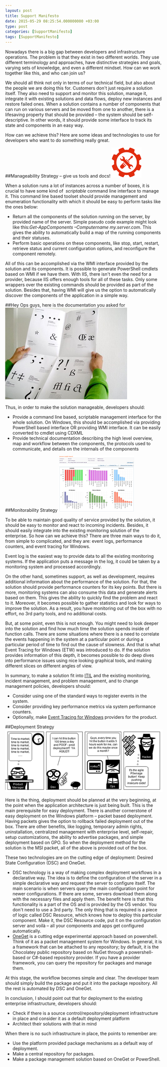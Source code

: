 ```yaml
---
layout: post
title: Support Manifesto
date: 2015-05-29 08:25:54.000000000 +03:00
type: post
categories: [SupportManifesto]
tags: [SupportManifesto]
---
```

Nowadays there is a big gap between developers and infrastructure operations. The problem is that they exist in two different worlds. They use different terminology and approaches, have distinctive strategies and goals, varying sets of knowledge, and even a different mindset. How can we work together like this, and who can join us?

We should all think not only in terms of our technical field, but also about the people we are doing this for. Customers don't just require a solution itself. They also need to support and monitor this solution, manage it, integrate it with existing solutions and data flows, deploy new instances and restore failed ones. When a solution contains a number of components that can run on various servers and be moved from one to another, there is a lifesaving property that should be provided – the system should be self-descriptive. In other words, it should provide some interface to track its state and components in an easy way.

How can we achieve this? Here are some ideas and technologies to use for developers who want to do something really great.

##Manageability Strategy – give us tools and docs!
![img](/images/posts/oldposts/052915_0825_supportmani1.png)

When a solution runs a lot of instances across a number of boxes, it is crucial to have some kind of  *scriptable* command line interface to manage it. This command line based toolset should provide management and enumeration functionality with which it should be easy to perform tasks like the ones below:

- Return all the components of the solution running on the server, by provided name of the server. Simple pseudo code example might look like this:*Get-AppComponents –Computername my.server.com*. This gives the ability to automatically build a map of the running components and their statuses.
- Perform basic operations on these components, like stop, start, restart, retrieve status and current configuration options, and reconfigure the component remotely.

All of this can be accomplished via the WMI interface provided by the solution and its components. It is possible to generate PowerShell cmdlets based on WMI if we have them. With IIS, there isn't even the need for a provider, because IIS offers enough tools for all of these tasks. Only some wrappers over the existing commands should be provided as part of the solution. Besides that, having WMI will give us the option to automatically discover the components of the application in a simple way.

##Hey Ops guys, here is the documentation you asked for
![img](/images/posts/oldposts/052915_0825_supportmani2.jpg)

Thus, in order to make the solution manageable, developers should:

- Provide a command line based, scriptable management interface for the whole solution. On Windows, this should be accomplished via providing PowerShell based interface OR providing WMI interface. It can be easily converted to cmdlet using CDXML
- Provide technical documentation describing the high level overview, map and workflow between the components, the protocols used to communicate, and details on the internals of the components

##Monitorability Strategy
![img](/images/posts/oldposts/052915_0825_supportmani3.png)

To be able to maintain good quality of service provided by the solution, it should be easy to monitor and react to incoming incidents. Besides, it should easily integrate into the existing monitoring solution of the enterprise. So how can we achieve this? There are three main ways to do it, from simple to complicated, and they are: event logs, performance counters, and event tracing for Windows.

Event log is the easiest way to provide data to all the existing monitoring systems. If the application puts a message in the log, it could be taken by a monitoring system and processed accordingly.

On the other hand, sometimes support, as well as development, requires additional information about the performance of the solution. For that, the solution should provide performance counters for its key points. But there is more, monitoring systems can also consume this data and generate alerts based on them. This gives the ability to quickly find the problem and react to it. Moreover, it becomes possible to gather statistics and look for ways to improve the solution. As a result, you have monitoring out of the box with no effort, no 3rd party tools, and no additional costs.

But, at some point, even this is not enough. You might need to look deeper into the solution and find how much time the solution spends inside of function calls. There are some situations where there is a need to correlate the events happening in the system at a particular point or during a particular period of time to find out the cause of slowness. And that is what Event Tracing for Windows (ETW) was introduced to do. If the solution provides information of this depth, it becomes possible to do deep dives into performance issues using nice looking graphical tools, and making different slices on different angles of view.

In summary, to make a solution fit into [ITIL](https://en.wikipedia.org/wiki/ITIL) and the existing monitoring, incident management, and problem management, and to change management policies, developers should:

- Consider using one of the standard ways to register events in the system.
- Consider providing key performance metrics via system performance counters.
- Optionally, make [Event Tracing for Windows](https://msdn.microsoft.com/en-us/library/windows/desktop/bb968803%28v=vs.85%29.aspx) providers for the product.

##Deployment Strategy
![img](/images/posts/oldposts/052915_0825_supportmani4.png)

Here is the thing, deployment should be planned at the very beginning, at the point when the application architecture is just being built. This is the main prerequisite for easy deployment. There is another cornerstone of easy deployment on the Windows platform – packet based deployment. Having packets gives the option to rollback failed deployment out of the box. There are other benefits, like logging, temporary admin rights, uninstallation, centralized management with enterprise level, self-repair, setup customizations, the ability to advertise packages, and simple deployment based on GPO. So when the deployment method for the solution is the MSI packet, all of the above is provided out of the box.

These two technologies are on the cutting edge of deployment: Desired State Configuration (DSC) and OneGet.
- DSC technology is a way of making complex deployment workflows in a declarative way. The idea is to define the configuration of the server in a simple declarative way and request the server to configure itself. The main scenario is when servers query the main configuration point for newer configurations. If there are some, servers download them along with the necessary files and apply them. The benefit here is that this functionality is a part of the OS and is provided by the OS vendor. You don't need to use a 3rd party. The only thing that is required is a piece of logic called DSC Resource, which knows how to deploy this particular component. Make it, the DSC Resource code, put it on the configuration server and voilà – all your components and apps get configured automatically.
- [OneGet](https://github.com/OneGet/oneget) is a cutting edge experimental approach based on powershell. Think of it as a packet management system for Windows. In general, it is a framework that can be attached to any repository; by default, it is the Chocolatey public repository based on NuGet through a powershell-based or C#-based repository provider. If you have a provider framework, you can query the repository for packages and manage them.

At this stage, the workflow becomes simple and clear. The developer team should simply build the package and put it into the package repository. All the rest is automated by DSC and OneGet.

In conclusion, I should point out that for deployment to the existing enterprise infrastructure, developers should:
- Check if there is a source control/repository/deployment infrastructure in place and consider it as a default deployment platform
- Architect their solutions with that in mind

When there is no such infrastructure in place, the points to remember are:
- Use the platform provided package mechanisms as a default way of deployment.
- Make a central repository for packages.
- Make a package management solution based on OneGet or PowerShell.
